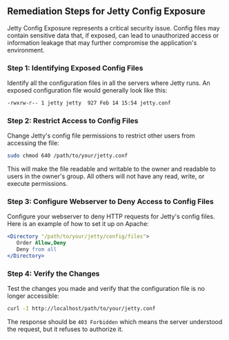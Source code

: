 

## Remediation Steps for Jetty Config Exposure
Jetty Config Exposure represents a critical security issue. Config files may contain sensitive data that, if exposed, can lead to unauthorized access or information leakage that may further compromise the application's environment.

### Step 1: Identifying Exposed Config Files

Identify all the configuration files in all the servers where Jetty runs. An exposed configuration file would generally look like this:

```bash
-rwxrw-r-- 1 jetty jetty  927 Feb 14 15:54 jetty.conf
```

### Step 2: Restrict Access to Config Files

Change Jetty's config file permissions to restrict other users from accessing the file:

```bash
sudo chmod 640 /path/to/your/jetty.conf
```

This will make the file readable and writable to the owner and readable to users in the owner's group. All others will not have any read, write, or execute permissions.

### Step 3: Configure Webserver to Deny Access to Config Files

Configure your webserver to deny HTTP requests for Jetty's config files. Here is an example of how to set it up on Apache:

```apache
<Directory "/path/to/your/jetty/config/files">
   Order Allow,Deny
   Deny from all
</Directory>
```


### Step 4: Verify the Changes

Test the changes you made and verify that the configuration file is no longer accessible:

```bash
curl -I http://localhost/path/to/your/jetty.conf
```

The response should be `403 Forbidden` which means the server understood the request, but it refuses to authorize it.
